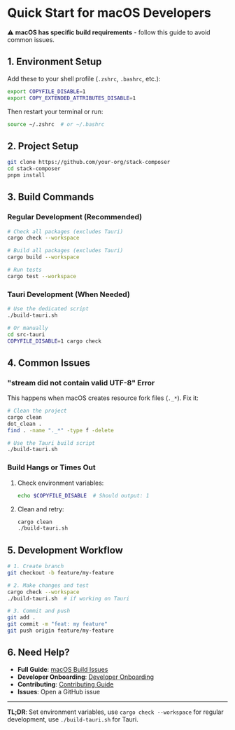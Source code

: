 # Quick Start for macOS Developers

⚠️ **macOS has specific build requirements** - follow this guide to avoid common issues.

## 1. Environment Setup

Add these to your shell profile (`.zshrc`, `.bashrc`, etc.):

```bash
export COPYFILE_DISABLE=1
export COPY_EXTENDED_ATTRIBUTES_DISABLE=1
```

Then restart your terminal or run:
```bash
source ~/.zshrc  # or ~/.bashrc
```

## 2. Project Setup

```bash
git clone https://github.com/your-org/stack-composer
cd stack-composer
pnpm install
```

## 3. Build Commands

### Regular Development (Recommended)
```bash
# Check all packages (excludes Tauri)
cargo check --workspace

# Build all packages (excludes Tauri)  
cargo build --workspace

# Run tests
cargo test --workspace
```

### Tauri Development (When Needed)
```bash
# Use the dedicated script
./build-tauri.sh

# Or manually
cd src-tauri
COPYFILE_DISABLE=1 cargo check
```

## 4. Common Issues

### "stream did not contain valid UTF-8" Error

This happens when macOS creates resource fork files (`._*`). Fix it:

```bash
# Clean the project
cargo clean
dot_clean .
find . -name "._*" -type f -delete

# Use the Tauri build script
./build-tauri.sh
```

### Build Hangs or Times Out

1. Check environment variables:
   ```bash
   echo $COPYFILE_DISABLE  # Should output: 1
   ```

2. Clean and retry:
   ```bash
   cargo clean
   ./build-tauri.sh
   ```

## 5. Development Workflow

```bash
# 1. Create branch
git checkout -b feature/my-feature

# 2. Make changes and test
cargo check --workspace
./build-tauri.sh  # if working on Tauri

# 3. Commit and push
git add .
git commit -m "feat: my feature"
git push origin feature/my-feature
```

## 6. Need Help?

- **Full Guide**: [macOS Build Issues](docs/MACOS_BUILD_ISSUES.md)
- **Developer Onboarding**: [Developer Onboarding](docs/DEVELOPER_ONBOARDING.md)
- **Contributing**: [Contributing Guide](docs/src/contributing/contributing.md)
- **Issues**: Open a GitHub issue

---

**TL;DR**: Set environment variables, use `cargo check --workspace` for regular development, use `./build-tauri.sh` for Tauri.
